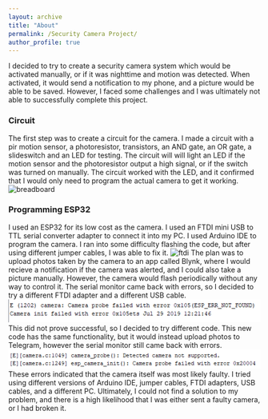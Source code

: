 ```yaml
---
layout: archive
title: "About"
permalink: /Security Camera Project/
author_profile: true
---
```


I decided to try to create a security camera system which would be activated manually, or if it was nighttime and motion was detected. When activated, it would send a notification to my phone, and a picture would be able to be saved. However, I faced some challenges and I was ultimately not able to successfully complete this project.

### Circuit
The first step was to create a circuit for the camera. I made a circuit with a pir motion sensor, a photoresistor, transistors, an AND gate, an OR gate, a slideswitch and an LED for testing. The circuit will will light an LED if the motion sensor and the photoresistor output a high signal, or if the switch was turned on manually. The circuit worked with the LED, and it confirmed that I would only need to program the actual camera to get it working.![breadboard](https://raw.githubusercontent.com/junn-h/techproject/refs/heads/master/images/breadboard.jpg)

### Programming ESP32
I used an ESP32 for its low cost as the camera. I used an FTDI mini USB to TTL serial converter adapter to connect it into my PC. I used Arduino IDE to program the camera. I ran into some difficulty flashing the code, but after using different jumper cables, I was able to fix it. ![ftdi](https://raw.githubusercontent.com/junn-h/techproject/refs/heads/master/images/ftdi.jpg) The plan was to upload photos taken by the camera to an app called Blynk, where I would recieve a notification if the camera was alerted, and I could also take a picture manually. However, the camera would flash periodically without any way to control it. The serial monitor came back with errors, so I decided to try a different FTDI adapter and a different USB cable. ![error1](https://raw.githubusercontent.com/junn-h/techproject/refs/heads/master/images/error.PNG) This did not prove successful, so I decided to try different code. This new code has the same functionality, but it would instead upload photos to Telegram, however the serial monitor still came back with errors. ![error2](https://raw.githubusercontent.com/junn-h/techproject/refs/heads/master/images/error2.PNG) These errors indicated that the camera itself was most likely faulty. I tried using different versions of Arduino IDE, jumper cables, FTDI adapters, USB cables, and a different PC. Ultimately, I could not find a solution to my problem, and there is a high likelihood that I was either sent a faulty camera, or I had broken it. 
